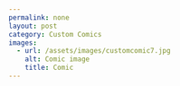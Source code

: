 ```yaml
---
permalink: none
layout: post
category: Custom Comics
images:   
  - url: /assets/images/customcomic7.jpg
    alt: Comic image
    title: Comic
---
```


